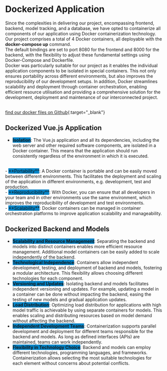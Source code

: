 # <i class="fab fa-docker"></i>  Dockerized Application</i>

Since the complexities in delivering our project, encompassing frontend, backend, model tracking, and a database, we have opted to containerize all components of our application using Docker containerization technology. Our project comprises a total of 4 Docker containers, all deployable with the **docker-compose up** command. <br>
The default bindings are set to port 8080 for the frontend and 8000 for the backend, with the flexibility to adjust these fundamental settings using Docker-Compose and Dockerfile. 
<br>
Docker was particularly suitable for our project as it enables the individual application components to be isolated in special containers. This not only ensures portability across different environments, but also improves the reproducibility of our development setups. In addition, Docker streamlines scalability and deployment through container orchestration, enabling efficient resource utilisation and providing a comprehensive solution for the development, deployment and maintenance of our interconnected project.
<br>
<br>

[<i class="fas fa-folder"></i> find our docker files on Github](https://github.com/UHPDome/backend_mainpost/tree/main/docker){:target="_blank"}

## Dockerized Vue.js Application

- <span style="background-color: #0284c7;">**Isolation**</span>: The Vue.js application and all its dependencies, including the web server and other required software components, are isolated in a Docker container. This means that the application should run consistently regardless of the environment in which it is executed.
<br>
- <span style="background-color: #0284c7;">**Portability**</span>: A Docker container is portable and can be easily moved between different environments. This facilitates the deployment and scaling of the application in different environments, e.g. development, test and production.
<br>
- <span style="background-color: #0284c7;">**Reproducibility**</span>: With Docker, you can ensure that all developers in your team and in other environments use the same environment, which improves the reproducibility of development and test environments.
<br>
- <span style="background-color: #0284c7;">**Scalability**</span>: Docker containers can be managed in container orchestration platforms to improve application scalability and manageability.


## Dockerized Backend and Models

- <span style="background-color: #0284c7;">**Scalability and Resource Management**</span>: Separating the backend and models into distinct containers enables more efficient resource management. Additional model containers can be easily added to scale independently of the backend.
- <span style="background-color: #0284c7;">**Technological Independence**</span>: Containers allow independent development, testing, and deployment of backend and models, fostering a modular architecture. This flexibility allows choosing different technologies for each component.
- <span style="background-color: #0284c7;">**Versioning and Updates**</span>: Isolating backend and models facilitates independent versioning and updates. For example, updating a model in a container can be done without impacting the backend, easing the testing of new models and gradual application updates.
- <span style="background-color: #0284c7;">**Load Distribution**</span>: Optimizing load distribution for applications with high model traffic is achievable by using separate containers for models. This enables scaling and distributing resources based on model demand without affecting the backend.
- <span style="background-color: #0284c7;">**Independent Development Teams**</span>: Containerization supports parallel development and deployment for different teams responsible for the backend and models. As long as defined interfaces (APIs) are maintained, teams can work independently.
- <span style="background-color: #0284c7;">**Flexibility in Technology Choice**</span>: Backend and models can employ different technologies, programming languages, and frameworks. Containerization allows selecting the most suitable technologies for each element without concerns about potential conflicts.

